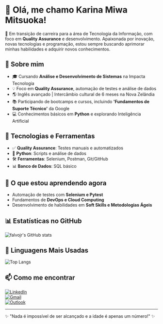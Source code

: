 # 👋 Olá, me chamo Karina Miwa Mitsuoka!

🚀 Em transição de carreira para a área de Tecnologia da Informação, com foco em **Quality Assurance** e desenvolvimento. Apaixonada por inovação, novas tecnologias e programação, estou sempre buscando aprimorar minhas habilidades e adquirir novos conhecimentos.

## 🔹 Sobre mim
- 🎓 Cursando **Análise e Desenvolvimento de Sistemas** na Impacta Tecnologia
- 💡 Foco em **Quality Assurance**, automação de testes e análise de dados
- 🌎 Inglês avançado | Intercâmbio cultural de 6 meses na Nova Zelândia
- 📚 Participando de bootcamps e cursos, incluindo **'Fundamentos de Suporte Técnico'** da Google
- 💻 Conhecimentos básicos em **Python** e explorando Inteligência Artificial

## 🔧 Tecnologias e Ferramentas
- ✅ **Quality Assurance**: Testes manuais e automatizados
- 🐍 **Python**: Scripts e análise de dados
- 🛠️ **Ferramentas**: Selenium, Postman, Git/GitHub
- 📊 **Banco de Dados**: SQL básico

## 🌱 O que estou aprendendo agora
- Automação de testes com **Selenium e Pytest**
- Fundamentos de **DevOps e Cloud Computing**
- Desenvolvimento de habilidades em **Soft Skills e Metodologias Ágeis**

## 📊 **Estatísticas no GitHub**
![falvojr's GitHub stats](https://github-readme-stats.vercel.app/api?username=KaMitsuoka&show_icons=true&theme=dark)

## 🚀 **Linguagens Mais Usadas**
![Top Langs](https://github-readme-stats.vercel.app/api/top-langs/?username=KaMitsuoka&layout=compact&theme=dark)

## 📫 Como me encontrar
[![LinkedIn](https://img.shields.io/badge/LinkedIn-000?style=for-the-badge&logo=linkedin&logoColor=0A66C2)](https://www.linkedin.com/in/karina-miwa-mitsuoka/)  
[![Gmail](https://img.shields.io/badge/Gmail-000?style=for-the-badge&logo=gmail&logoColor=EA4335)](mailto:karina.mitsuoka@gmail.com)  
[![Outlook](https://img.shields.io/badge/Outlook-000?style=for-the-badge&logo=microsoft-outlook&logoColor=0078D4)](mailto:miwa_karina@hotmail.com)


---
✨ "Nada é impossível de ser alcançado e a idade é apenas um número!" ✨

<!--
**KaMitsuoka/KaMitsuoka** is a ✨ _special_ ✨ repository because its `README.md` (this file) appears on your GitHub profile.

Here are some ideas to get you started:

- 🔭 I’m currently working on ...
- 🌱 I’m currently learning ...
- 👯 I’m looking to collaborate on ...
- 🤔 I’m looking for help with ...
- 💬 Ask me about ...
- 📫 How to reach me: ...
- 😄 Pronouns: ...
- ⚡ Fun fact: ...
-->
